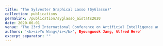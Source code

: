 ```yaml
---
title: "The Sylvester Graphical Lasso (SyGlasso)"
collection: publications
permalink: /publication/syglasso_aistats2020
date: 2020-06-01
venue: 'The 23rd International Conference on Artificial Intelligence and Statistics (AISTATS)'
authors: '<b><i>Yu Wang</i></b>', Byoungwook Jang, Alfred Hero'
excerpt_separator: ""
---
```


